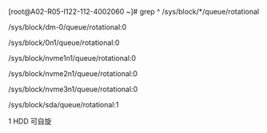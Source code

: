 [root@A02-R05-I122-112-4002060 ~]# grep ^ /sys/block/*/queue/rotational

/sys/block/dm-0/queue/rotational:0

/sys/block/0n1/queue/rotational:0

/sys/block/nvme1n1/queue/rotational:0

/sys/block/nvme2n1/queue/rotational:0

/sys/block/nvme3n1/queue/rotational:0

/sys/block/sda/queue/rotational:1

 

 

 

1 HDD 可自旋